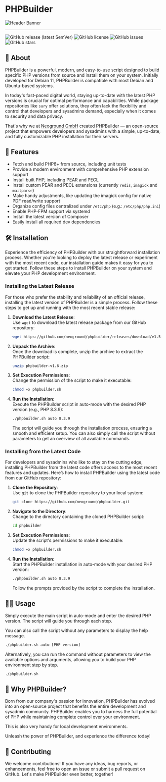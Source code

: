 # PHPBuilder

![Header Banner](https://neoground.com/data/projects/phpbuilder/assets/banner.jpg)

---

![GitHub release (latest SemVer)](https://img.shields.io/github/v/release/neoground/phpbuilder?sort=semver)
![GitHub license](https://img.shields.io/github/license/neoground/phpbuilder)
![GitHub issues](https://img.shields.io/github/issues/neoground/phpbuilder)
![GitHub stars](https://img.shields.io/github/stars/neoground/phpbuilder?style=social)

## 🤗 About

PHPBuilder is a powerful, modern, and easy-to-use script designed to build specific 
PHP versions from source and install them on your system. Initially developed 
for Debian 11, PHPBuilder is compatible with most Debian and Ubuntu-based systems.

In today's fast-paced digital world, staying up-to-date with the latest PHP 
versions is crucial for optimal performance and capabilities. 
While package repositories like `sury` offer solutions, they often lack the 
flexibility and control that developers and sysadmins demand, 
especially when it comes to security and data privacy.

That's why we at [Neoground GmbH](https://neoground.com) created PHPBuilder — an 
open-source project that empowers developers and sysadmins with a simple, 
up-to-date, and fully customizable PHP installation for their servers.

## 🤩 Features

- Fetch and build PHP8+ from source, including unit tests
- Provide a modern environment with comprehensive PHP extension support 
- Install built PHP, including PEAR and PECL 
- Install custom PEAR and PECL extensions (currently `redis`, `imagick` and `mailparse`)
- Make handy adjustments, like updating the imagick config for native PDF read/write support 
- Organize config files centralized under `/etc/php` (e.g.: `/etc/php/php.ini`)
- Enable PHP-FPM support via systemd
- Install the latest version of Composer 
- Easily install all required dev dependencies

## 🛠 Installation

Experience the efficiency of PHPBuilder with our straightforward installation process.
Whether you're looking to deploy the latest release or experiment with the most recent code, 
our installation guide makes it easy for you to get started. 
Follow these steps to install PHPBuilder on your system and elevate your PHP development environment.

### Installing the Latest Release

For those who prefer the stability and reliability of an official release, 
installing the latest version of PHPBuilder is a simple process. Follow these 
steps to get up and running with the most recent stable release:

1. **Download the Latest Release**:  
   Use `wget` to download the latest release package from our GitHub repository:

   ```sh
   wget https://github.com/neoground/phpbuilder/releases/download/v1.5/phpbuilder-v1.6.zip
   ```

2. **Unpack the Archive**:  
   Once the download is complete, unzip the archive to extract the PHPBuilder script:

   ```sh
   unzip phpbuilder-v1.6.zip
   ```

3. **Set Execution Permissions**:  
   Change the permission of the script to make it executable:

   ```sh
   chmod +x phpbuilder.sh
   ```

4. **Run the Installation**:  
   Execute the PHPBuilder script in auto-mode with the desired PHP version (e.g., PHP 8.3.9):

   ```sh
   ./phpbuilder.sh auto 8.3.9
   ```

   The script will guide you through the installation process, ensuring a smooth and efficient setup.
   You can also simply call the script without parameters to get an overview of all available commands.

### Installing from the Latest Code

For developers and sysadmins who like to stay on the cutting edge, installing PHPBuilder
from the latest code offers access to the most recent features and updates. 
Here’s how to install PHPBuilder using the latest code from our GitHub repository:

1. **Clone the Repository**:  
   Use `git` to clone the PHPBuilder repository to your local system:

   ```sh
   git clone https://github.com/neoground/phpbuilder.git
   ```

2. **Navigate to the Directory**:  
   Change to the directory containing the cloned PHPBuilder script:

   ```sh
   cd phpbuilder
   ```

3. **Set Execution Permissions**:  
   Update the script's permissions to make it executable:

   ```sh
   chmod +x phpbuilder.sh
   ```

4. **Run the Installation**:  
   Start the PHPBuilder installation in auto-mode with your desired PHP version:

   ```sh
   ./phpbuilder.sh auto 8.3.9
   ```

   Follow the prompts provided by the script to complete the installation.

## 👩‍💻 Usage

Simply execute the main script in auto-mode and enter the desired PHP version. 
The script will guide you through each step.

You can also call the script without any parameters to display the help message.

```sh
./phpbuilder.sh auto [PHP version]
```

Alternatively, you can run the command without parameters to view 
the available options and arguments, allowing you to build your 
PHP environment step by step.

```sh
./phpbuilder.sh
```

## 🤔 Why PHPBuilder?

Born from our company's passion for innovation, PHPBuilder has evolved into an 
open-source project that benefits the entire development and sysadmin community. 
PHPBuilder enables you to harness the full potential of PHP while maintaining 
complete control over your environment.

This is also very handy for local development environments.

Unleash the power of PHPBuilder, and experience the difference today!

## 🤝 Contributing

We welcome contributions! If you have any ideas, bug reports, or enhancements,
feel free to open an issue or submit a pull request on GitHub. 
Let's make PHPBuilder even better, together!
